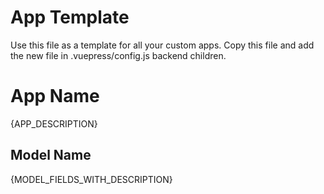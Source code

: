 # App Template
Use this file as a template for all your custom apps.
Copy this file and add the new file in .vuepress/config.js backend children.

# App Name
{APP_DESCRIPTION}

## Model Name
{MODEL_FIELDS_WITH_DESCRIPTION}
